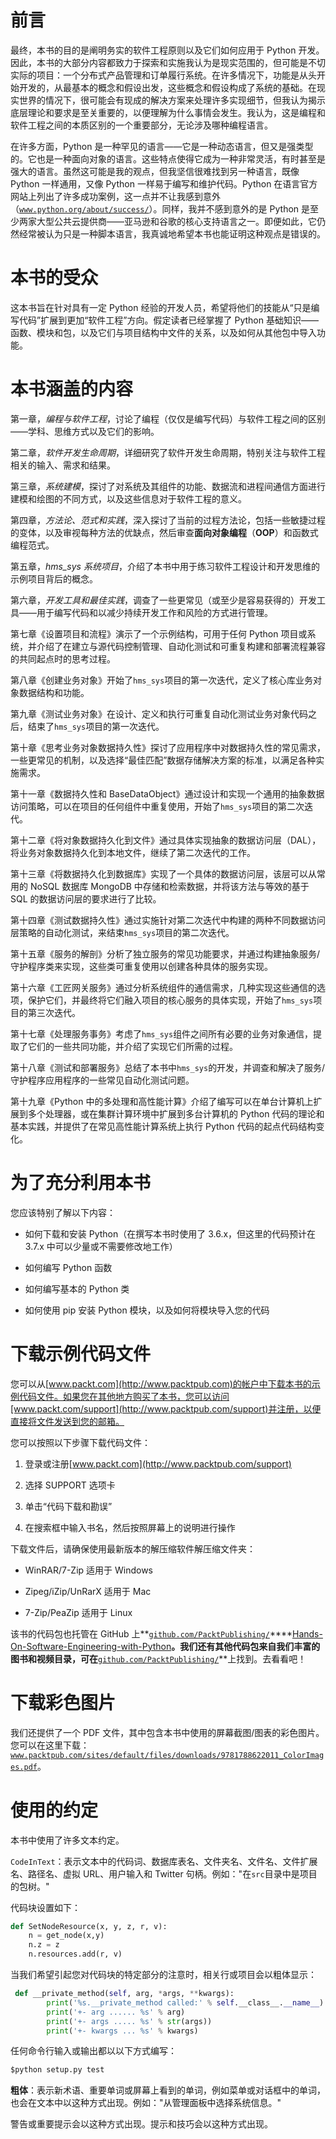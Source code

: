 # 前言

最终，本书的目的是阐明务实的软件工程原则以及它们如何应用于 Python 开发。因此，本书的大部分内容都致力于探索和实施我认为是现实范围的，但可能是不切实际的项目：一个分布式产品管理和订单履行系统。在许多情况下，功能是从头开始开发的，从最基本的概念和假设出发，这些概念和假设构成了系统的基础。在现实世界的情况下，很可能会有现成的解决方案来处理许多实现细节，但我认为揭示底层理论和要求是至关重要的，以便理解为什么事情会发生。我认为，这是编程和软件工程之间的本质区别的一个重要部分，无论涉及哪种编程语言。

在许多方面，Python 是一种罕见的语言——它是一种动态语言，但又是强类型的。它也是一种面向对象的语言。这些特点使得它成为一种非常灵活，有时甚至是强大的语言。虽然这可能是我的观点，但我坚信很难找到另一种语言，既像 Python 一样通用，又像 Python 一样易于编写和维护代码。Python 在语言官方网站上列出了许多成功案例，这一点并不让我感到意外（[`www.python.org/about/success/`](https://www.python.org/about/success/)）。同样，我并不感到意外的是 Python 是至少两家大型公共云提供商——亚马逊和谷歌的核心支持语言之一。即便如此，它仍然经常被认为只是一种脚本语言，我真诚地希望本书也能证明这种观点是错误的。

# 本书的受众

这本书旨在针对具有一定 Python 经验的开发人员，希望将他们的技能从“只是编写代码”扩展到更加“软件工程”方向。假定读者已经掌握了 Python 基础知识——函数、模块和包，以及它们与项目结构中文件的关系，以及如何从其他包中导入功能。

# 本书涵盖的内容

第一章，*编程与软件工程*，讨论了编程（仅仅是编写代码）与软件工程之间的区别——学科、思维方式以及它们的影响。

第二章，*软件开发生命周期*，详细研究了软件开发生命周期，特别关注与软件工程相关的输入、需求和结果。

第三章，*系统建模*，探讨了对系统及其组件的功能、数据流和进程间通信方面进行建模和绘图的不同方式，以及这些信息对于软件工程的意义。

第四章，*方法论、范式和实践*，深入探讨了当前的过程方法论，包括一些敏捷过程的变体，以及审视每种方法的优缺点，然后审查**面向对象编程**（**OOP**）和函数式编程范式。

第五章，*hms_sys 系统项目*，介绍了本书中用于练习软件工程设计和开发思维的示例项目背后的概念。

第六章，*开发工具和最佳实践*，调查了一些更常见（或至少是容易获得的）开发工具——用于编写代码和以减少持续开发工作和风险的方式进行管理。

第七章《设置项目和流程》演示了一个示例结构，可用于任何 Python 项目或系统，并介绍了在建立与源代码控制管理、自动化测试和可重复构建和部署流程兼容的共同起点时的思考过程。

第八章《创建业务对象》开始了`hms_sys`项目的第一次迭代，定义了核心库业务对象数据结构和功能。

第九章《测试业务对象》在设计、定义和执行可重复自动化测试业务对象代码之后，结束了`hms_sys`项目的第一次迭代。

第十章《思考业务对象数据持久性》探讨了应用程序中对数据持久性的常见需求，一些更常见的机制，以及选择“最佳匹配”数据存储解决方案的标准，以满足各种实施需求。

第十一章《数据持久性和 BaseDataObject》通过设计和实现一个通用的抽象数据访问策略，可以在项目的任何组件中重复使用，开始了`hms_sys`项目的第二次迭代。

第十二章《将对象数据持久化到文件》通过具体实现抽象的数据访问层（DAL），将业务对象数据持久化到本地文件，继续了第二次迭代的工作。

第十三章《将数据持久化到数据库》实现了一个具体的数据访问层，该层可以从常用的 NoSQL 数据库 MongoDB 中存储和检索数据，并将该方法与等效的基于 SQL 的数据访问层的要求进行了比较。

第十四章《测试数据持久性》通过实施针对第二次迭代中构建的两种不同数据访问层策略的自动化测试，来结束`hms_sys`项目的第二次迭代。

第十五章《服务的解剖》分析了独立服务的常见功能要求，并通过构建抽象服务/守护程序类来实现，这些类可重复使用以创建各种具体的服务实现。

第十六章《工匠网关服务》通过分析系统组件的通信需求，几种实现这些通信的选项，保护它们，并最终将它们融入项目的核心服务的具体实现，开始了`hms_sys`项目的第三次迭代。

第十七章《处理服务事务》考虑了`hms_sys`组件之间所有必要的业务对象通信，提取了它们的一些共同功能，并介绍了实现它们所需的过程。

第十八章《测试和部署服务》总结了本书中`hms_sys`的开发，并调查和解决了服务/守护程序应用程序的一些常见自动化测试问题。

第十九章《Python 中的多处理和高性能计算》介绍了编写可以在单台计算机上扩展到多个处理器，或在集群计算环境中扩展到多台计算机的 Python 代码的理论和基本实践，并提供了在常见高性能计算系统上执行 Python 代码的起点代码结构变化。

# 为了充分利用本书

您应该特别了解以下内容：

+   如何下载和安装 Python（在撰写本书时使用了 3.6.x，但这里的代码预计在 3.7.x 中可以少量或不需要修改地工作）

+   如何编写 Python 函数

+   如何编写基本的 Python 类

+   如何使用 pip 安装 Python 模块，以及如何将模块导入您的代码

# 下载示例代码文件

您可以从[www.packt.com](http://www.packtpub.com)的帐户中下载本书的示例代码文件。如果您在其他地方购买了本书，您可以访问[www.packt.com/support](http://www.packtpub.com/support)并注册，以便直接将文件发送到您的邮箱。

您可以按照以下步骤下载代码文件：

1.  登录或注册[www.packt.com](http://www.packtpub.com/support)

1.  选择 SUPPORT 选项卡

1.  单击“代码下载和勘误”

1.  在搜索框中输入书名，然后按照屏幕上的说明进行操作

下载文件后，请确保使用最新版本的解压缩软件解压缩文件夹：

+   WinRAR/7-Zip 适用于 Windows

+   Zipeg/iZip/UnRarX 适用于 Mac

+   7-Zip/PeaZip 适用于 Linux

该书的代码包也托管在 GitHub 上**[`github.com/PacktPublishing/`](https://github.com/PacktPublishing/Hands-On-Software-Engineering-with-Python)****[Hands-On-Software-Engineering-with-Python](https://github.com/PacktPublishing/Hands-On-Software-Engineering-with-Python)**。我们还有其他代码包来自我们丰富的图书和视频目录，可在**[`github.com/PacktPublishing/`](https://github.com/PacktPublishing/)**上找到。去看看吧！

# 下载彩色图片

我们还提供了一个 PDF 文件，其中包含本书中使用的屏幕截图/图表的彩色图片。您可以在这里下载：[`www.packtpub.com/sites/default/files/downloads/9781788622011_ColorImages.pdf`](https://www.packtpub.com/sites/default/files/downloads/9781788622011_ColorImages.pdf)。

# 使用的约定

本书中使用了许多文本约定。

`CodeInText`：表示文本中的代码词、数据库表名、文件夹名、文件名、文件扩展名、路径名、虚拟 URL、用户输入和 Twitter 句柄。例如："在`src`目录中是项目的包树。"

代码块设置如下：

```py
def SetNodeResource(x, y, z, r, v):
    n = get_node(x,y)
    n.z = z
    n.resources.add(r, v)
```

当我们希望引起您对代码块的特定部分的注意时，相关行或项目会以粗体显示：

```py
 def __private_method(self, arg, *args, **kwargs):
        print('%s.__private_method called:' % self.__class__.__name__)
        print('+- arg ...... %s' % arg)
        print('+- args ..... %s' % str(args))
        print('+- kwargs ... %s' % kwargs)
```

任何命令行输入或输出都以以下方式编写：

```py
$python setup.py test
```

**粗体**：表示新术语、重要单词或屏幕上看到的单词，例如菜单或对话框中的单词，也会在文本中以这种方式出现。例如："从管理面板中选择系统信息。"

警告或重要提示会以这种方式出现。提示和技巧会以这种方式出现。
